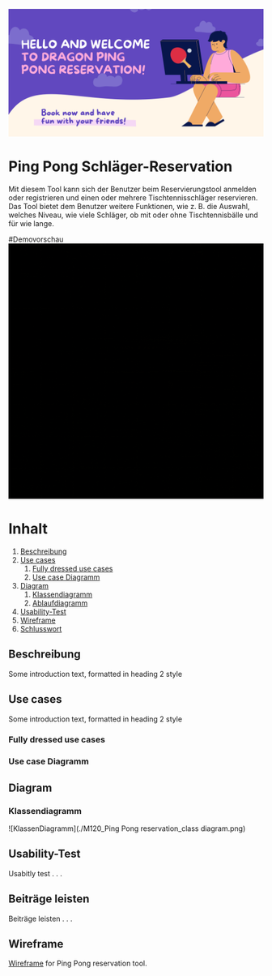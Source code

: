 ![image info](./pingPong_banner.png)

# Ping Pong Schläger-Reservation

Mit diesem Tool kann sich der Benutzer beim Reservierungstool anmelden oder registrieren und einen oder mehrere Tischtennisschläger reservieren. Das Tool bietet dem Benutzer weitere Funktionen, wie z. B. die Auswahl, welches Niveau, wie viele Schläger, ob mit oder ohne Tischtennisbälle und für wie lange.

#Demovorschau
![Alt Text](./dragon_ping_pong.gif)


# Inhalt
1. [Beschreibung](#beschreibung)
2. [Use cases](#usecase)
   1. [Fully dressed use cases](#fullyDressedUsecases)
   2. [Use case Diagramm](#useCaseDiagramm)
3. [Diagram](#Diagram)
    1. [Klassendiagramm](#klassendiagramm)
    2. [Ablaufdiagramm](#ablaufdiagramm)
4. [Usability-Test](#usability-test)
5. [Wireframe](#wireframe)
6. [Schlusswort](#schlusswort)

## Beschreibung <a name="beschreibung"></a>
Some introduction text, formatted in heading 2 style

## Use cases <a name="usecase"></a>
Some introduction text, formatted in heading 2 style

### Fully dressed use cases <a name="fullyDressedUsecases"></a>

### Use case Diagramm <a name="useCaseDiagramm"></a>

## Diagram <a name="Diagram"></a>

### Klassendiagramm <a name="klassendiagramm"></a>
![KlassenDiagramm](./M120_Ping Pong reservation_class diagram.png)

## Usability-Test <a name="usability-test"></a>
Usabitly test . . .

## Beiträge leisten <a name="beiträge"></a>
Beiträge leisten . . .

## Wireframe
[Wireframe](https://pip.pypa.io/en/stable/) for Ping Pong reservation tool.



